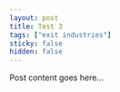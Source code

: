 ```yaml
---
layout: post
title: Test 3
tags: ["exit industries"]
sticky: false
hidden: false
---
```


Post content goes here...